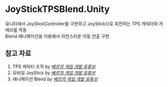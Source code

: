 # JoyStickTPSBlend.Unity
유니티에서 JoyStickController를 구현하고 JoyStick으로 회전하는 TPS 캐릭터와 카메라를 작동           
Blend 애니메이션을 이용해서 자연스러운 이동 연출 구현
## 참고 자료 
1) TPS 캐릭터 조작 _by [베르의 게임 개발 유튜브](https://vvd.bz/gaF)_    
2) 모바일 JoyStick _by [베르의 게임 개발 유튜브](https://vvd.bz/gaG)_  
3) 애니메이션 Blend _by [베르의 게임 개발 유튜브](https://vvd.bz/gaI)_ 
